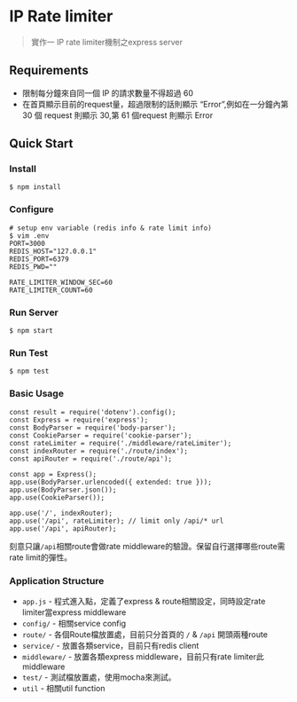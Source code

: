 # IP Rate limiter
> 實作一 IP rate limiter機制之express server


## Requirements
  -  限制每分鐘來自同一個 IP 的請求數量不得超過 60
  - 在首頁顯示目前的request量，超過限制的話則顯示 “Error”,例如在一分鐘內第 30 個 request 則顯示 30,第 61 個request 則顯示 Error


## Quick Start

### Install

```
$ npm install
```

### Configure
```
# setup env variable (redis info & rate limit info)
$ vim .env
PORT=3000
REDIS_HOST="127.0.0.1"
REDIS_PORT=6379
REDIS_PWD=""

RATE_LIMITER_WINDOW_SEC=60
RATE_LIMITER_COUNT=60
```

### Run Server
```
$ npm start
```

### Run Test
```
$ npm test
```

### Basic Usage
```
const result = require('dotenv').config();
const Express = require('express');
const BodyParser = require('body-parser');
const CookieParser = require('cookie-parser');
const rateLimiter = require('./middleware/rateLimiter');
const indexRouter = require('./route/index');
const apiRouter = require('./route/api');

const app = Express();
app.use(BodyParser.urlencoded({ extended: true }));
app.use(BodyParser.json());
app.use(CookieParser());

app.use('/', indexRouter);
app.use('/api', rateLimiter); // limit only /api/* url
app.use('/api', apiRouter);
```
刻意只讓`/api`相關route會做rate middleware的驗證。保留自行選擇哪些route需rate limit的彈性。

### Application Structure
- `app.js` - 程式進入點，定義了express & route相關設定，同時設定rate limiter當express middleware
- `config/` - 相關service config
- `route/` - 各個Route檔放置處，目前只分首頁的 `/` & `/api` 開頭兩種route
- `service/` - 放置各類service，目前只有redis client
- `middleware/` - 放置各類express middleware，目前只有rate limiter此middleware
- `test/` - 測試檔放置處，使用mocha來測試。
- `util` - 相關util function
